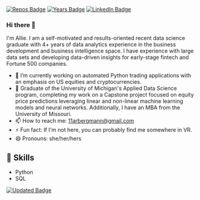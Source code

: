 [![Repos Badge](https://badges.pufler.dev/repos/arbergmann)](https://github.com/arbergmann?tab=repositories)
[![Years Badge](https://badges.pufler.dev/years/arbergmann)](https://github.com/arbergmann)
[![LinkedIn Badge](https://img.shields.io/badge/LinkedIn-Profile-informational?style=flat&logo=linkedin&logoColor=white&color=0D76A8)](https://www.linkedin.com/in/arbergmann/)

### Hi there 👋 

I'm Allie. I am a self-motivated and results-oriented recent data science graduate with 4+ years of data analytics experience in the business development and business intelligence space. I have experience with large data sets and developing data-driven insights for early-stage fintech and Fortune 500 companies.

- 🔭 I’m currently working on automated Python trading applications with an emphasis on US equities and cryptocurrencies.
- 🌱 Graduate of the University of Michigan's Applied Data Science program, completing my work on a Capstone project focused on equity price predictions leveraging linear and non-linear machine learning models and neural networks. Additionally, I have an MBA from the University of Missouri.
- 📫 How to reach me: 11arbergmann@gmail.com
- ⚡ Fun fact: If I'm not here, you can probably find me somewhere in VR.
- 😄 Pronouns: she/her/hers

## 💼 Skills
- Python
- SQL

[![Updated Badge](https://badges.pufler.dev/updated/arbergmann/arbergmann)](https://github.com/arbergmann)

<!--

[![Commits Badge](https://badges.pufler.dev/commits/monthly/arbergmann)](https://github.com/arbergmann)
**arbergmann/arbergmann** is a ✨ _special_ ✨ repository because its `README.md` (this file) appears on your GitHub profile.

Here are some ideas to get you started:

- 🔭 I’m currently working on ...
- 🌱 I’m currently learning ...
- 👯 I’m looking to collaborate on ...
- 🤔 I’m looking for help with ...
- 💬 Ask me about ...
- 📫 How to reach me: ...
- 😄 Pronouns: ...
- ⚡ Fun fact: ...
-->
